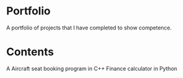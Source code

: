 # Portfolio
A portfolio of projects that I have completed to show competence.

# Contents

A Aircraft seat booking program in C++
Finance calculator in Python
